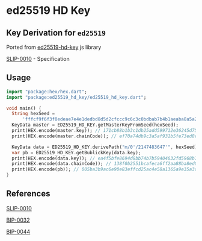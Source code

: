 ed25519 HD Key
=====

Key Derivation for `ed25519`
------------
Ported from [ed25519-hd-key](https://github.com/alepop/ed25519-hd-key) js library

[SLIP-0010](https://github.com/satoshilabs/slips/blob/master/slip-0010.md) - Specification

Usage
-----

```dart
import "package:hex/hex.dart";
import "package:ed25519_hd_key/ed25519_hd_key.dart";

void main() {
  String hexSeed =
      'fffcf9f6f3f0edeae7e4e1dedbd8d5d2cfccc9c6c3c0bdbab7b4b1aeaba8a5a29f9c999693908d8a8784817e7b7875726f6c696663605d5a5754514e4b484542';
  KeyData master = ED25519_HD_KEY.getMasterKeyFromSeed(hexSeed);
  print(HEX.encode(master.key)); // 171cb88b1b3c1db25add599712e36245d75bc65a1a5c9e18d76f9f2b1eab4012
  print(HEX.encode(master.chainCode)); // ef70a74db9c3a5af931b5fe73ed8e1a53464133654fd55e7a66f8570b8e33c3b

  KeyData data = ED25519_HD_KEY.derivePath("m/0'/2147483647'", hexSeed);
  var pb = ED25519_HD_KEY.getBublickKey(data.key);
  print(HEX.encode(data.key)); // ea4f5bfe8694d8bb74b7b59404632fd5968b774ed545e810de9c32a4fb4192f4
  print(HEX.encode(data.chainCode)); // 138f0b2551bcafeca6ff2aa88ba8ed0ed8de070841f0c4ef0165df8181eaad7f
  print(HEX.encode(pb)); // 005ba3b9ac6e90e83effcd25ac4e58a1365a9e35a3d3ae5eb07b9e4d90bcf7506d
}
```

References
----------
[SLIP-0010](https://github.com/satoshilabs/slips/blob/master/slip-0010.md)

[BIP-0032](https://github.com/bitcoin/bips/blob/master/bip-0032.mediawiki)

[BIP-0044](https://github.com/bitcoin/bips/blob/master/bip-0044.mediawiki)